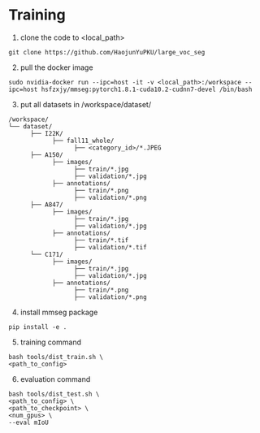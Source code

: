 # Training

1. clone the code to <local_path>

```git clone https://github.com/HaojunYuPKU/large_voc_seg```

2. pull the docker image

```sudo nvidia-docker run --ipc=host -it -v <local_path>:/workspace --ipc=host hsfzxjy/mmseg:pytorch1.8.1-cuda10.2-cudnn7-devel /bin/bash```

3. put all datasets in /workspace/dataset/

```
/workspace/
└── dataset/
      ├── I22K/
            ├── fall11_whole/
                  ├── <category_id>/*.JPEG
      ├── A150/
            ├── images/
                  ├── train/*.jpg
                  ├── validation/*.jpg
            ├── annotations/
                  ├── train/*.png
                  ├── validation/*.png
      ├── A847/
            ├── images/
                  ├── train/*.jpg
                  ├── validation/*.jpg
            ├── annotations/
                  ├── train/*.tif
                  ├── validation/*.tif
      └── C171/
            ├── images/
                  ├── train/*.jpg
                  ├── validation/*.jpg
            ├── annotations/
                  ├── train/*.png
                  ├── validation/*.png
```

4. install mmseg package

```
pip install -e .
```

5. training command

```
bash tools/dist_train.sh \
<path_to_config>
```

6. evaluation command

```
bash tools/dist_test.sh \
<path_to_config> \
<path_to_checkpoint> \
<num_gpus> \
--eval mIoU
```
